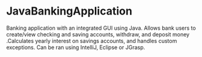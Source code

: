 # JavaBankingApplication
Banking application with an integrated GUI using Java.
Allows bank users to create/view checking and saving accounts, withdraw, and deposit money
.Calculates yearly interest on savings accounts, and handles custom exceptions. Can be ran using IntelliJ, Eclipse or JGrasp.
  
